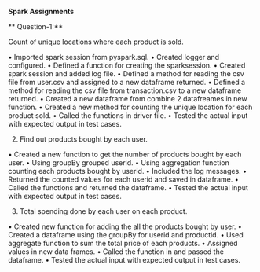 **Spark Assignments**


**
Question-1:**

Count of unique locations where each product is sold. 


  •	Imported spark session from pyspark.sql.
  •	Created logger and configured.
  •	Defined a function for creating the sparksession.
  •	Created spark session and added log file.
  •	Defined a method for reading the csv file from user.csv and assigned to a new dataframe returned.
  •	Defined a method for reading the csv file from transaction.csv to a new dataframe returned.
  •	Created a new dataframe from combine 2 datafreames in new function.
  •	Created a new method for counting the unique location for each product sold.
  •	Called the functions in driver file.
  •	Tested the actual input with expected output in test cases.


2.	Find out products bought by each user. 

  •	Created a new function to get the number of products bought by each user.
  •	Using groupBy grouped userid.
  •	Using aggregation function counting each products bought by userid.
  •	Included the log messages.
  •	Returned the counted values for each userid and saved in dataframe.
  •	Called the functions and returned the dataframe.
  •	Tested the actual input with expected output in test cases.
 
3.	Total spending done by each user on each product.

  •	Created new function for adding the all the products bought by user.
  •	Created a dataframe using the groupBy for userid and productid.
  •	Used aggregate function to sum the total price of each products.
  •	Assigned values in new data frames.
  •	Called the function in and passed the dataframe.
  •	Tested the actual input with expected output in test cases.
